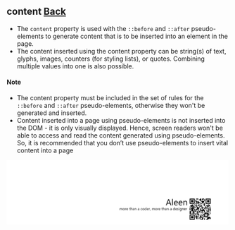 ## content [**Back**](./../pseudoClass.md)

- The `content` property is used with the `::before` and `::after` pseudo-elements to generate content that is to be inserted into an element in the page.
- The content inserted using the content property can be string(s) of text, glyphs, images, counters (for styling lists), or quotes. Combining multiple values into one is also possible.

#### Note

- The content property must be included in the set of rules for the `::before` and `::after` pseudo-elements, otherwise they won't be generated and inserted. 
- Content inserted into a page using pseudo-elements is not inserted into the DOM - it is only visually displayed. Hence, screen readers won't be able to access and read the content generated using pseudo-elements. So, it is recommended that you don’t use pseudo-elements to insert vital content into a page

<a href="http://aleen42.github.io/" target="_blank" ><img src="./../../../pic/tail.gif"></a>